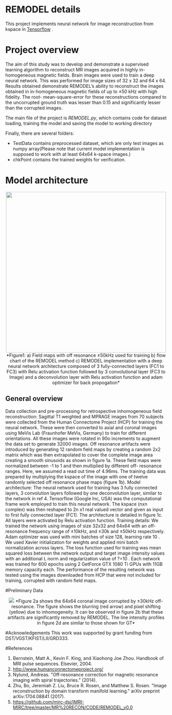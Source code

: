 # REMODEL details

This project implements neural network for image reconstruction from kspace in [Tensorflow](https://github.com/tensorflow/tensorflow/) . 

# Project overview

The aim of this study was to develop and demonstrate a supervised learning algorithm to reconstruct MR images acquired in highly in-homogeneous
magnetic fields. Brain images were used to train a deep neural network. This was performed for image sizes of 32 x 32 and 64 x 64. Results obtained
demonstrate REMODEL’s ability to reconstruct the images obtained in in-homogeneous magnetic fields of up to ±50 kHz with high fidelity. The root-
mean-square-error for these reconstructions compared to the uncorrupted ground truth was lesser than 0.15 and significantly lesser than the
corrupted images.


The main file of the project is *REMODEL.py*, which contains code for dataset loading, training the model and saving the model to working directory

Finally, there are several folders:
- TestData contains preprocessed dataset, which are only test images as numpy array(Please note that current model implementation is supposed to work with at least 64x64 k-space images.)
- chkPoint contains the trained weights for verification.

# Model architecture
<center>
<img src="https://github.com/mirc-dsi/IMRI-MIRC/tree/master/MR%20RECON/CODE/REMODEL_v0.0/images/remodel_architecture.png" width = "500" >
*Figure1: a) Field maps with off resonance ±50kHz used for training b) flow chart of the REMODEL method c) REMODEL implementation with a deep neural network architecture composed of 3 fully-connected layers (FC1 to FC3) with Relu activation function followed by 3 convolutional layer (FC3 to Image) and a deconvolution layer with Relu activation function and adam optimizer for back propogation*
</center>

## General overview 
Data collection and pre-processing for retrospective inhomogeneous field reconstruction: Sagittal T1 weighted and MPRAGE images from 70 subjects
were collected from the Human Connectome Project (HCP) for training the neural network. These were then converted to axial and coronal images using MeVis
Lab (Fraunhofer MeVis, Germany) to train for different orientations. All these images were rotated in 90o increments to augment the data set to generate 32000
images. Off resonance artifacts were introduced by generating 12 random field maps by creating a random 2x2 matrix which was then extrapolated to cover the
complete image area creating a smooth sinusoids as shown in figure 1a. These field maps were normalized between -1 to 1 and then multiplied by different off-
resonance ranges. Here, we assumed a read out time of 4.96ms. The training data was prepared by multiplying the kspace of the image with one of twelve
randomly selected off resonance phase maps (figure 1b).
Model architecture: The neural network used for training has 3 fully connected layers, 3 convolution layers followed by one deconvolution layer, similar to the
network in ref 4. Tensorflow (Google Inc, USA) was the computational frame work employed to train this neural network. The kspace (nxn complex) was then
reshaped to 2n x1 real valued vector and given as input to first fully connected layer (FC1). The architecture is detailed in figure 1c. All layers were activated by
Relu activation function.
Training details: We trained the network using images of size 32x32 and 64x64 with an off-resonance frequency range of ±10kHz, and ±30k and ±50kHz
respectively. Adam optimizer was used with mini batches of size 128, learning rate 10 . We used Xavier initialization for weights and applied mini batch
normalization across layers. The loss function used for training was mean squared loss between the network output and target image intensity values with an
additional L norm and regularization value of ?=10 . Each network was trained for 600 epochs using 2 GetForce GTX 1080 Ti GPUs with 11GB memory
capacity each. The performance of the resulting network was tested using the images downloaded from HCP that were not included for training, corrupted with
random field maps.

#Preliminary Data

<center>
<img src="https://github.com/mirc-dsi/IMRI-MIRC/tree/master/MR%20RECON/CODE/REMODEL_v0.0/images/figure1.png" >
*Figure 2a shows the 64x64 coronal image corrupted by ±30kHz off-resonance. The figure shows the blurring (red arrow) and pixel shifting (yellow) due to
inhomogeneity. It can be observed in figure 2b that these artifacts are significantly removed by REMODEL. The line intensity profiles in figure 2d are similar to
those shown for GT*
</center>

#Acknowledgements
This work was supported by grant funding from DST/VGST/KFIST/LII/GRD333.

#References
1. Bernstein, Matt A., Kevin F. King, and Xiaohong Joe Zhou. Handbook of MRI pulse sequences. Elsevier, 2004.
2. http://www.humanconnectomeproject.org/
3. Nylund, Andreas. "Off-resonance correction for magnetic resonance imaging with spiral trajectories." (2014).
4. Zhu, Bo, Jeremiah Z. Liu, Bruce R. Rosen, and Matthew S. Rosen. "Image reconstruction by domain transform manifold learning." arXiv preprint
arXiv:1704.08841 (2017).
5. https://github.com/mirc-dsi/IMRI-MIRC/tree/master/MR%20RECON/CODE/REMODEL_v0.0
